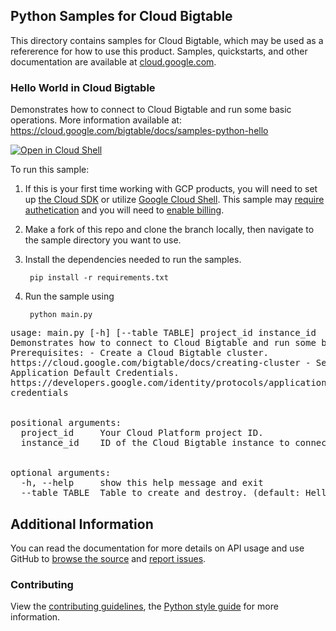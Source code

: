 [//]: # "This README.md file is auto-generated, all changes to this file will be lost."
[//]: # "To regenerate it, use `python -m synthtool`."

## Python Samples for Cloud Bigtable

This directory contains samples for Cloud Bigtable, which may be used as a refererence for how to use this product. 
Samples, quickstarts, and other documentation are available at <a href="https://cloud.google.com/bigtable">cloud.google.com</a>.


### Hello World in Cloud Bigtable

Demonstrates how to connect to Cloud Bigtable and run some basic operations. More information available at: https://cloud.google.com/bigtable/docs/samples-python-hello


<a href="https://console.cloud.google.com/cloudshell/open?git_repo=https://github.com/googleapis/python-bigtable&page=editor&open_in_editor=main.py"><img alt="Open in Cloud Shell" src="http://gstatic.com/cloudssh/images/open-btn.png"> 
</a>

To run this sample:

1. If this is your first time working with GCP products, you will need to set up [the Cloud SDK][cloud_sdk] or utilize [Google Cloud Shell][gcloud_shell]. This sample may [require authetication][authentication] and you will need to [enable billing][enable_billing].

1. Make a fork of this repo and clone the branch locally, then navigate to the sample directory you want to use.

1. Install the dependencies needed to run the samples.

        pip install -r requirements.txt

1. Run the sample using

        python main.py



<pre>usage: main.py [-h] [--table TABLE] project_id instance_id<br>Demonstrates how to connect to Cloud Bigtable and run some basic operations.<br>Prerequisites: - Create a Cloud Bigtable cluster.<br>https://cloud.google.com/bigtable/docs/creating-cluster - Set your Google<br>Application Default Credentials.<br>https://developers.google.com/identity/protocols/application-default-<br>credentials<br><br><br>positional arguments:<br>&nbsp; project_id &nbsp; &nbsp; Your Cloud Platform project ID.<br>&nbsp; instance_id &nbsp; &nbsp;ID of the Cloud Bigtable instance to connect to.<br><br><br>optional arguments:<br>&nbsp; -h, --help &nbsp; &nbsp; show this help message and exit<br>&nbsp; --table TABLE &nbsp;Table to create and destroy. (default: Hello-Bigtable)</pre>

## Additional Information

You can read the documentation for more details on API usage and use GitHub
to <a href="https://github.com/googleapis/python-bigtable">browse the source</a> and [report issues][issues].

### Contributing
View the [contributing guidelines][contrib_guide], the [Python style guide][py_style] for more information.

[authentication]: https://cloud.google.com/docs/authentication/getting-started
[enable_billing]:https://cloud.google.com/apis/docs/getting-started#enabling_billing
[client_library_python]: https://googlecloudplatform.github.io/google-cloud-python/
[issues]: https://github.com/GoogleCloudPlatform/google-cloud-python/issues
[contrib_guide]: https://github.com/googleapis/google-cloud-python/blob/master/CONTRIBUTING.rst
[py_style]: http://google.github.io/styleguide/pyguide.html
[cloud_sdk]: https://cloud.google.com/sdk/docs
[gcloud_shell]: https://cloud.google.com/shell/docs
[gcloud_shell]: https://cloud.google.com/shell/docs
